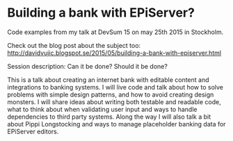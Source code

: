 Building a bank with EPiServer?
========

Code examples from my talk at DevSum 15 on may 25th 2015 in Stockholm.

Check out the blog post about the subject too: http://davidvujic.blogspot.se/2015/05/building-a-bank-with-episerver.html

Session description:
Can it be done? Should it be done?

This is a talk about creating an internet bank with editable content and integrations to banking systems. I will live code and talk about how to solve problems with simple design patterns, and how to avoid creating design monsters. I will share ideas about writing both testable and readable code, what to think about when validating user input and ways to handle dependencies to third party systems. Along the way I will also talk a bit about Pippi Longstocking and ways to manage placeholder banking data for EPiServer editors.
